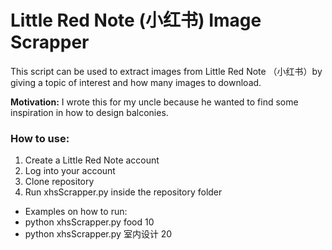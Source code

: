 # Little Red Note (小红书) Image Scrapper

This script can be used to extract images from Little Red Note （小红书）by giving a topic of interest and how many images to download.

**Motivation:** I wrote this for my uncle because he wanted to find some inspiration in how to design balconies.

### How to use:
1. Create a Little Red Note account
2. Log into your account
3. Clone repository
4. Run xhsScrapper.py inside the repository folder
- Examples on how to run:
-   python xhsScrapper.py food 10
-   python xhsScrapper.py 室内设计 20
